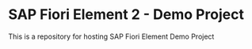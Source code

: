 # SAP Fiori Element 2 - Demo Project

This is a repository for hosting SAP Fiori Element Demo Project